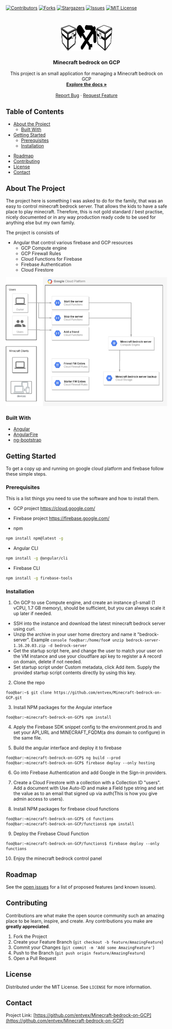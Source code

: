 [![Contributors][contributors-shield]][contributors-url]
[![Forks][forks-shield]][forks-url]
[![Stargazers][stars-shield]][stars-url]
[![Issues][issues-shield]][issues-url]
[![MIT License][license-shield]][license-url]

<!-- PROJECT LOGO -->
<br />
<p align="center">
  <a href="https://github.com/entvex/Minecraft-bedrock-on-GCP">
    <img src="images/logo.png" alt="Logo" width="160" height="80">
  </a>

  <h3 align="center">Minecraft bedrock on GCP</h3>

  <p align="center">
    This project is an small application for managing a Minecraft bedrock on GCP
    <br />
    <a href="https://github.com/entvex/Minecraft-bedrock-on-GCP"><strong>Explore the docs »</strong></a>
    <br />
    <br /> 
    <a href="https://github.com/entvex/Minecraft-bedrock-on-GCP/issues">Report Bug</a>
    ·
    <a href="https://github.com/entvex/Minecraft-bedrock-on-GCP/issues">Request Feature</a>
  </p>
</p>

<!-- TABLE OF CONTENTS -->
## Table of Contents

* [About the Project](#about-the-project)
  * [Built With](#built-with)
* [Getting Started](#getting-started)
  * [Prerequisites](#prerequisites)
  * [Installation](#installation)
<!--* [Usage](#usage) -->
* [Roadmap](#roadmap)
* [Contributing](#contributing)
* [License](#license)
* [Contact](#contact)
<!-- [Acknowledgements](#acknowledgements) -->

<!-- ABOUT THE PROJECT -->
## About The Project   

The project here is something I was asked to do for the family, that was an easy to control minecraft bedrock server. That allows the kids to have a safe place to play minecraft. Therefore, this is not gold standard / best practise, nicely documented or in any way production ready code to be used for anything else but my own family.

The project is consists of
<ul>
  <li>
    Angular that control various firebase and GCP resources
    <ul>
      <li>GCP Compute engine</li>
      <li>GCP Firewall Rules</li>
      <li>Cloud Functions for Firebase</li>
      <li>Firebase Authentication</li>
      <li>Cloud Firestore</li>
    </ul>
  </li>
</ul>

[![Product Name Screen Shot][product-screenshot]](https://github.com/entvex/Minecraft-bedrock-on-GCP/blob/master/images/product-diagram.png)

### Built With

* [Angular](https://angular.io/)
* [AngularFire](https://github.com/angular/angularfire)
* [ng-bootstrap](https://ng-bootstrap.github.io)

<!-- GETTING STARTED -->
## Getting Started

To get a copy up and running on google cloud platform and firebase follow these simple steps.

### Prerequisites

This is a list things you need to use the software and how to install them.
* GCP project 
    https://cloud.google.com/

* Firebase project
    https://firebase.google.com/

* npm
```sh
npm install npm@latest -g
```

* Angular CLI
```sh
npm install -g @angular/cli
```

* Firebase CLI
```sh
npm install -g firebase-tools
```

### Installation
 
 1. On GCP to use Compute engine, and create an instance g1-small (1 vCPU, 1.7 GB memory), should be sufficient, but you can always scale it up later if needed.
 - SSH into the instance and download the latest minecraft bedrock server using curl.
 - Unzip the archive in your user home directory and name it "bedrock-server". Example ```console foo@bar:/home/foo# unzip bedrock-server-1.16.20.03.zip -d bedrock-server```
 - Get the startup script here, and change the user to match your user on the VM instance and use your cloudflare api key to register a A record on domain, delete if not needed.
 - Set startup script under Custom metadata, click Add item. Supply the provided startup script contents directly by using this key.
 
 2. Clone the repo
 ```console
 foo@bar:~$ git clone https://github.com/entvex/Minecraft-bedrock-on-GCP.git
 ```

 3. Install NPM packages for the Angular interface 
 ```console
 foo@bar:~minecraft-bedrock-on-GCP$ npm install
 ```
 4. Apply the Firebase SDK snippet config to the environment.prod.ts and set your API_URL and MINECRAFT_FQDM(a dns domain to configure) in the same file.
 
 5. Build the angular interface and deploy it to firebase
  ```console
  foo@bar:~minecraft-bedrock-on-GCP$ ng build --prod
  foo@bar:~minecraft-bedrock-on-GCP$ firebase deploy --only hosting
  ```
 6. Go into Firebase Authentication and add Google in the Sign-in providers.

 7. Create a Cloud Firestore with a collection with a Collection ID "users". Add a document with Use Auto-ID and make a Field type string and set the value as to an email that signed up via auth(This is how you give admin access to users).
 
 8. Install NPM packages for firebase cloud functions
  ```console
 foo@bar:~minecraft-bedrock-on-GCP$ cd functions
 foo@bar:~minecraft-bedrock-on-GCP/functions$ npm install
  ```
 9.  Deploy the Firebase Cloud Function
   ```console
  foo@bar:~minecraft-bedrock-on-GCP/functions$ firebase deploy --only functions
   ```
 10. Enjoy the minecraft bedrock control panel

## Roadmap

See the [open issues](https://github.com/entvex/Minecraft-bedrock-on-GCP/issues) for a list of proposed features (and known issues).

<!-- CONTRIBUTING -->
## Contributing

Contributions are what make the open source community such an amazing place to be learn, inspire, and create. Any contributions you make are **greatly appreciated**.

1. Fork the Project
2. Create your Feature Branch (`git checkout -b feature/AmazingFeature`)
3. Commit your Changes (`git commit -m 'Add some AmazingFeature'`)
4. Push to the Branch (`git push origin feature/AmazingFeature`)
5. Open a Pull Request

<!-- LICENSE -->
## License

Distributed under the MIT License. See `LICENSE` for more information.

<!-- CONTACT -->
## Contact

Project Link: [https://github.com/entvex/Minecraft-bedrock-on-GCP](https://github.com/entvex/Minecraft-bedrock-on-GCP)

<!-- ACKNOWLEDGEMENTS 
## Acknowledgements
* []()
-->

<!-- MARKDOWN LINKS & IMAGES -->
<!-- https://www.markdownguide.org/basic-syntax/#reference-style-links -->
[contributors-shield]: https://img.shields.io/github/contributors/entvex/Minecraft-bedrock-on-GCP.svg?style=flat-square
[contributors-url]: https://github.com/entvex/Minecraft-bedrock-on-GCP/graphs/contributors
[forks-shield]: https://img.shields.io/github/forks/entvex/Minecraft-bedrock-on-GCP.svg?style=flat-square
[forks-url]: https://github.com/entvex/Minecraft-bedrock-on-GCP/network/members
[stars-shield]: https://img.shields.io/github/stars/entvex/Minecraft-bedrock-on-GCP.svg?style=flat-square
[stars-url]: https://github.com/entvex/Minecraft-bedrock-on-GCP/stargazers
[issues-shield]: https://img.shields.io/github/issues/entvex/Minecraft-bedrock-on-GCP.svg?style=flat-square
[issues-url]: https://github.com/entvex/Minecraft-bedrock-on-GCP/issues
[license-shield]: https://img.shields.io/github/license/entvex/Minecraft-bedrock-on-GCP.svg?style=flat-square
[license-url]: https://github.com/entvex/Minecraft-bedrock-on-GCP/blob/master/LICENSE.txt
[product-screenshot]: images/product-diagram.png

